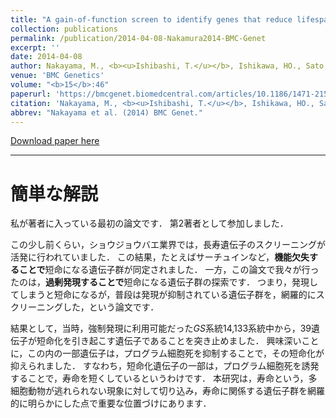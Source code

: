 ```yaml
---
title: "A gain-of-function screen to identify genes that reduce lifespan in the adult of <i>Drosophila melanogaster</i>"
collection: publications
permalink: /publication/2014-04-08-Nakamura2014-BMC-Genet
excerpt: ''
date: 2014-04-08
author: Nakayama, M., <b><u>Ishibashi, T.</u></b>, Ishikawa, HO., Sato, H., Usui, T., Okuda, T., Yashiro, H., Ishikawa, H., Taikou, Y., Minami, A., Kato, K., Taki, M., Aigaki, T., Gunji, W., Ohtsu, M., Murakami, Y., Tanuma, S., Tsuboi, A., Adachi, M., Kuroda, J., Sasamura, T., Yamakawa, T., Matsuno, K.
venue: 'BMC Genetics'
volume: "<b>15</b>:46"
paperurl: 'https://bmcgenet.biomedcentral.com/articles/10.1186/1471-2156-15-46'
citation: 'Nakayama, M., <b><u>Ishibashi, T.</u></b>, Ishikawa, HO., Sato, H., Usui, T., Okuda, T., Yashiro, H., Ishikawa, H., Taikou, Y., Minami, A., Kato, K., Taki, M., Aigaki, T., Gunji, W., Ohtsu, M., Murakami, Y., Tanuma, S., Tsuboi, A., Adachi, M., Kuroda, J., Sasamura, T., Yamakawa, T., Matsuno, K. (2014) <i>BMC Genetics</i>.'
abbrev: "Nakayama et al. (2014) BMC Genet."
---
```


[Download paper here](https://bmcgenet.biomedcentral.com/track/pdf/10.1186/1471-2156-15-46)

---

# 簡単な解説

私が著者に入っている最初の論文です．
第2著者として参加しました．

この少し前くらい，ショウジョウバエ業界では，長寿遺伝子のスクリーニングが活発に行われていました．
この結果，たとえばサーチュインなど，**機能欠失することで**短命になる遺伝子群が同定されました．
一方，この論文で我々が行ったのは，**過剰発現することで**短命になる遺伝子群の探索です．
つまり，発現してしまうと短命になるが，普段は発現が抑制されている遺伝子群を，網羅的にスクリーニングした，という論文です．

結果として，当時，強制発現に利用可能だった*GS*系統14,133系統中から，39遺伝子が短命化を引き起こす遺伝子であることを突き止めました．
興味深いことに，この内の一部遺伝子は，プログラム細胞死を抑制することで，その短命化が抑えられました．
すなわち，短命化遺伝子の一部は，プログラム細胞死を誘発することで，寿命を短くしているというわけです．
本研究は，寿命という，多細胞動物が逃れられない現象に対して切り込み，寿命に関係する遺伝子群を網羅的に明らかにした点で重要な位置づけにあります．
